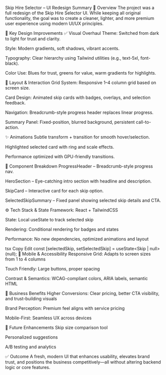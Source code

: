 Skip Hire Selector – UI Redesign Summary
🧩 Overview
The project was a full redesign of the Skip Hire Selector UI. While keeping all original functionality, the goal was to create a cleaner, lighter, and more premium user experience using modern UI/UX principles.

🎨 Key Design Improvements
✅ Visual Overhaul
Theme: Switched from dark to light for trust and clarity.

Style: Modern gradients, soft shadows, vibrant accents.

Typography: Clear hierarchy using Tailwind utilities (e.g., text-5xl, font-black).

Color Use: Blues for trust, greens for value, warm gradients for highlights.

🧠 Layout & Interaction
Grid System: Responsive 1–4 column grid based on screen size.

Card Design: Animated skip cards with badges, overlays, and selection feedback.

Navigation: Breadcrumb-style progress header replaces linear progress.

Summary Panel: Fixed-position, blurred background, persistent call-to-action.

✨ Animations
Subtle transform + transition for smooth hover/selection.

Highlighted selected card with ring and scale effects.

Performance optimized with GPU-friendly transitions.

🧱 Component Breakdown
ProgressHeader – Breadcrumb-style progress nav.

HeroSection – Eye-catching intro section with headline and description.

SkipCard – Interactive card for each skip option.

SelectedSkipSummary – Fixed panel showing selected skip details and CTA.

⚙️ Tech Stack & State
Framework: React + TailwindCSS

State: Local useState to track selected skip

Rendering: Conditional rendering for badges and states

Performance: No new dependencies, optimized animations and layout

tsx
Copy
Edit
const [selectedSkip, setSelectedSkip] = useState<Skip | null>(null);
📱 Mobile & Accessibility
Responsive Grid: Adapts to screen sizes from 1 to 4 columns

Touch Friendly: Large buttons, proper spacing

Contrast & Semantics: WCAG-compliant colors, ARIA labels, semantic HTML

🚀 Business Benefits
Higher Conversions: Clear pricing, better CTA visibility, and trust-building visuals

Brand Perception: Premium feel aligns with service pricing

Mobile-First: Seamless UX across devices

🔮 Future Enhancements
Skip size comparison tool

Personalized suggestions

A/B testing and analytics

✅ Outcome
A fresh, modern UI that enhances usability, elevates brand trust, and positions the business competitively—all without altering backend logic or core features.

